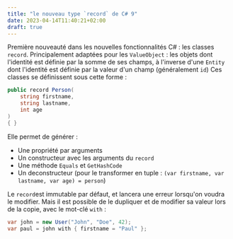 ```yaml
---
title: "le nouveau type `record` de C# 9"
date: 2023-04-14T11:40:21+02:00
draft: true
---
```


Première nouveauté dans les nouvelles fonctionnalités C# : les classes `record`.
Principalement adaptées pour les `ValueObject` : les objets dont l'identité est définie par la somme de ses champs, à l'inverse d'une `Entity` dont l'identité est définie par la valeur d'un champ (généralement `id`)
Ces classes se définissent sous cette forme :
```csharp
public record Person(
    string firstname,
    string lastname, 
    int age
)
{ }
```
Elle permet de générer :
- Une propriété par arguments
- Un constructeur avec les arguments du `record`
- Une méthode `Equals` et `GetHashCode`
- Un deconstructeur (pour le transformer en tuple : `(var firstname, var lastname, var age) = person`)

Le `record`est immutable par défaut, et lancera une erreur lorsqu'on voudra le modifier. Mais il est possible de le dupliquer et de modifier sa valeur lors de la copie, avec le mot-clé `with` :
```csharp
var john = new User("John", "Doe", 42); 
var paul = john with { firstname = "Paul" };
```